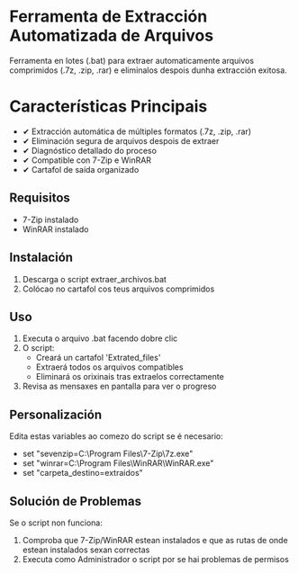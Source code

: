 # Ferramenta de Extracción Automatizada de Arquivos

Ferramenta en lotes (.bat) para extraer automaticamente arquivos comprimidos (.7z, .zip, .rar) e eliminalos despois dunha extracción exitosa.

# Características Principais

- ✔ Extracción automática de múltiples formatos (.7z, .zip, .rar)
- ✔ Eliminación segura de arquivos despois de extraer
- ✔ Diagnóstico detallado do proceso
- ✔ Compatible con 7-Zip e WinRAR
- ✔ Cartafol de saída organizado

## Requisitos

- 7-Zip instalado
- WinRAR instalado

## Instalación

1. Descarga o script extraer_archivos.bat
2. Colócao no cartafol cos teus arquivos comprimidos

## Uso

1. Executa o arquivo .bat facendo dobre clic
2. O script:
   - Creará un cartafol 'Extrated_files'
   - Extraerá todos os arquivos compatibles
   - Eliminará os orixinais tras extraelos correctamente
3. Revisa as mensaxes en pantalla para ver o progreso

## Personalización

Edita estas variables ao comezo do script se é necesario:

- set "sevenzip=C:\Program Files\7-Zip\7z.exe"
- set "winrar=C:\Program Files\WinRAR\WinRAR.exe"
- set "carpeta_destino=extraidos"

## Solución de Problemas

Se o script non funciona:

1. Comproba que 7-Zip/WinRAR estean instalados e que as rutas de onde estean instalados sexan correctas
2. Executa como Administrador o script por se hai problemas de permisos
